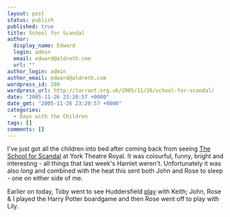 ```yaml
---
layout: post
status: publish
published: true
title: School for Scandal
author:
  display_name: Edward
  login: admin
  email: edward@aldreth.com
  url: ""
author_login: admin
author_email: edward@aldreth.com
wordpress_id: 209
wordpress_url: http://tarrant.org.uk/2005/11/26/school-for-scandal/
date: "2005-11-26 23:20:57 +0000"
date_gmt: "2005-11-26 23:20:57 +0000"
categories:
  - Days with the Children
tags: []
comments: []
---
```


I\'ve just got all the children into bed after coming back from seeing
[The School for Scandal][1] at York Theatre Royal. It was colourful,
funny, bright and interesting - all things that last week\'s Hamlet
weren\'t. Unfortunately it was also *long* and combined with the heat
this sent both John and Rose to sleep - one on either side of me.

Earlier on today, Toby went to see Huddersfield [play][2] with Keith;
John, Rose & I played the Harry Potter boardgame and then Rose went off
to play with Lily.



[1]: https://www.yorktheatreroyal.co.uk/archive-events/events136.shtml
[2]: https://news.bbc.co.uk/sport1/hi/football/eng_div_2/4448738.stm
